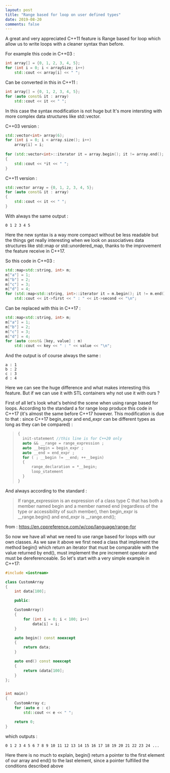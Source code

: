 ```yaml
---
layout: post
title: "Range based for loop on user defined types"
date: 2019-08-20
comments: false
---
```


A great and very appreciated C++11 feature is Range based for loop which allow us to write loops with a cleaner syntax than before.

For example this code in C++03 :
```cpp
int array[] = {0, 1, 2, 3, 4, 5};
for (int i = 0; i < arraySize; i++)
    std::cout << array[i] << " ";
```
Can be converted in this in C++11 :

```cpp
int array[] = {0, 1, 2, 3, 4, 5};
for (auto const& it : array)
    std::cout << it << " ";
```

In this case the syntax modification is not huge but It's more intersting with more complex data structures like std::vector.

C++03 version :
```cpp
std::vector<int> array(6);
for (int i = 0; i < array.size(); i++)
    array[i] = i;
    
for (std::vector<int>::iterator it = array.begin(); it != array.end(); ++it)
{
    std::cout << *it << " ";
}
```
C++11 version :
```cpp
std::vector array = {0, 1, 2, 3, 4, 5};
for (auto const& it : array)
{
    std::cout << it << " ";
}
```

With always the same output :
```
0 1 2 3 4 5 
```
<!--more-->
Here the new syntax is a way more compact without be less readable but the things get really interesting when we look on associatives data structures like std::map or std::unordered_map, thanks to the improvement the feature receive in C++17.

So this code in C++03 : 
```cpp
std::map<std::string, int> m;
m["a"] = 1;
m["b"] = 2;
m["c"] = 3;
m["d"] = 4;
for (std::map<std::string, int>::iterator it = m.begin(); it != m.end(); ++it)
    std::cout << it->first << " : " << it->second << "\n";
```

Can be replaced with this in C++17 :
```cpp
std::map<std::string, int> m;
m["a"] = 1;
m["b"] = 2;
m["c"] = 3;
m["d"] = 4;
for (auto const& [key, value] : m)
    std::cout << key << " : " << value << "\n";
```
And the output is of course always the same :
```
a : 1
b : 2
c : 3
d : 4
```

Here we can see the huge difference and what makes interesting this feature.
But if we can use it with STL containers why not use it with ours ?

First of all let's look what's behind the scene when using range based for loops.
According to the standard a for range loop produce this code in C++17 (it's almost the same before C++17 however. This modification is due to that : since C++17 begin_expr and end_expr can be different types as long as they can be compared) :
> ```cpp
> {
>   init-statement //this line is for C++20 only
>   auto && __range = range_expression ;
>   auto __begin = begin_expr ;
>   auto __end = end_expr ;
>   for ( ; __begin != __end; ++__begin) 
>   {
>       range_declaration = *__begin;
>       loop_statement
>   }
>} 
> ```

And always according to the standard :
> If range_expression is an expression of a class type C that has both a member named begin and a member named end (regardless of the type or accessibility of such member), then begin_expr is __range.begin() and end_expr is __range.end();  
  
 from : https://en.cppreference.com/w/cpp/language/range-for  

So now we have all what we need to use range based for loops with our own classes. As we saw it above we first need a class that implement the method begin() which return an iterator that must be comparable with the value returned by end(), must implement the pre increment operator and must be dereferenceable.
So let's start with a very simple example in C++17:
```cpp
#include <iostream>

class CustomArray
{
    int data[100];

    public:

    CustomArray()
    {  
        for (int i = 0; i < 100; i++)
            data[i] = i;
    }

    auto begin() const noexcept
    {
        return data;
    }

    auto end() const noexcept
    {
        return &data[100];
    }
};


int main()
{
    CustomArray c;
    for (auto e : c)
        std::cout << e << " ";

    return 0;
}
```

which outputs :
```
0 1 2 3 4 5 6 7 8 9 10 11 12 13 14 15 16 17 18 19 20 21 22 23 24 ...
```

Here there is no much to explain, begin() return a pointer to the first element of our array and end() to the last element, since a pointer fulfilled the conditions described above